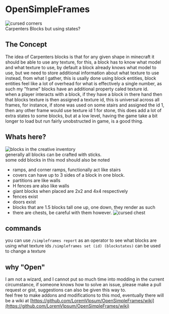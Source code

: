 # OpenSimpleFrames

![cursed corners](https://media.discordapp.net/attachments/978361179892240475/1048346676420694078/image.png)
<br>
Carpenters Blocks but using states?
## The Concept
The idea of Carpenters blocks is that for any given shape in minecraft it should be able to use any texture, for this, a block has to know what model and what texture to use, by default a block already knows what model to use, but we need to store additional information about what texture to use instead, from what I gather, this is usally done using block entities, block entities feel like a lot of overhead for what is effectively a single number, as such my "frame" blocks have an additional property caled texture id.
<br>
when a player interacts with a block, if they have a block in there hand then that blocks texture is then assigned a texture id, this is universal across all frames, for instance, if stone was used on some stairs and assigned the id 1, then any other frame would use texture id 1 for stone, this does add a lot of extra states to some blocks, but at a low level, having the game take a bit longer to load but run fairly unobstructed in game, is a good thing.

## Whats here?
![blocks in the creative inventory](https://media.discordapp.net/attachments/978361179892240475/1050470803398987796/image.png)
<br>
generally all blocks can be crafted with sticks.
<br>
some odd blocks in this mod should also be noted
- ramps, and corner ramps, functionally act like stairs
- covers can have up to 3 sides of a block in one block.
- partitions are like walls
- H fences are also like walls
- giant blocks when placed are 2x2 and 4x4 respectively
- fences exist
- doors exist
- blocks that are 1.5 blocks tall one up, one down, they render as such
- there are chests, be careful with them however.
![cursed chest](https://media.discordapp.net/attachments/334772849233625102/1050178587690532894/image.png)

## commands

you can use `/simpleframes report` as an operator to see what blocks are using what texture ids
`/simpleframes set (id) (blockstates)` can be used to change a texture

## why "Open"
I am not a wizard, and I cannot put so much time into modding in the current circumstance, if someone knows how to solve an issue, please make a pull request or gist, suggestions can also be given this way to.
<br>
feel free to make addons and modifications to this mod, eventually there will be a wiki at [https://github.com/LoremVIpsum/OpenSimpleFrames/wiki](https://github.com/LoremVIpsum/OpenSimpleFrames/wiki)
